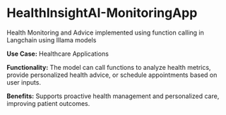 # HealthInsightAI-MonitoringApp
Health Monitoring and Advice implemented using function calling in Langchain using Illama models

**Use Case:** Healthcare Applications

**Functionality:** The model can call functions to analyze health metrics, provide personalized health advice, or schedule appointments based on user inputs.

**Benefits:** Supports proactive health management and personalized care, improving patient outcomes.
